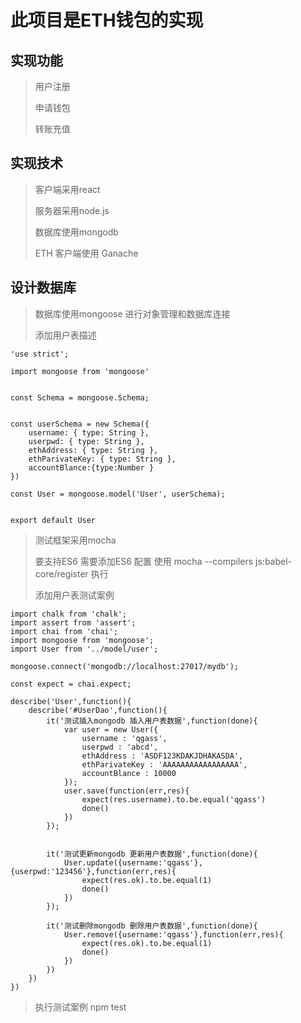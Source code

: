 # 此项目是ETH钱包的实现

## 实现功能

> 用户注册
>
> 申请钱包
>
> 转账充值

## 实现技术

> 客户端采用react
>
> 服务器采用node.js
>
> 数据库使用mongodb
>
> ETH 客户端使用 Ganache

## 设计数据库

> 数据库使用mongoose 进行对象管理和数据库连接
>
> 添加用户表描述
>
```
'use strict';

import mongoose from 'mongoose'


const Schema = mongoose.Schema;


const userSchema = new Schema({
    username: { type: String },
    userpwd: { type: String },
    ethAddress: { type: String },
    ethParivateKey: { type: String },
    accountBlance:{type:Number }
})

const User = mongoose.model('User', userSchema);


export default User
```

> 测试框架采用mocha
>
> 要支持ES6 需要添加ES6 配置 使用  mocha --compilers js:babel-core/register 执行
>
> 添加用户表测试案例
>

```
import chalk from 'chalk';
import assert from 'assert';
import chai from 'chai';
import mongoose from 'mongoose';
import User from '../model/user';

mongoose.connect('mongodb://localhost:27017/mydb');

const expect = chai.expect;

describe('User',function(){
    describe('#UserDao',function(){
        it('测试插入mongodb 插入用户表数据',function(done){
            var user = new User({
                username : 'qgass',
                userpwd : 'abcd',
                ethAddress : 'ASDF123KDAKJDHAKASDA',
                ethParivateKey : 'AAAAAAAAAAAAAAAAA',
                accountBlance : 10000
            });
            user.save(function(err,res){
                expect(res.username).to.be.equal('qgass')
                done()
            })
        });

        
        it('测试更新mongodb 更新用户表数据',function(done){
            User.update({username:'qgass'},{userpwd:'123456'},function(err,res){
                expect(res.ok).to.be.equal(1)
                done()
            })
        });
        
        it('测试删除mongodb 删除用户表数据',function(done){
            User.remove({username:'qgass'},function(err,res){
                expect(res.ok).to.be.equal(1)
                done()
            })
        })
    })
})
```

> 执行测试案例 npm test